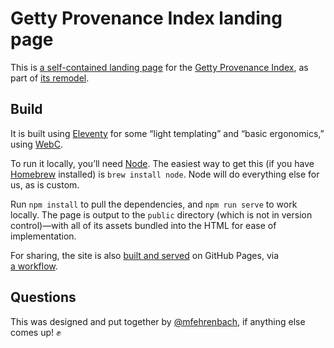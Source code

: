 # Getty Provenance Index landing page

This is [a self-contained landing page](index.webc) for the [Getty Provenance Index](https://www.getty.edu/research/tools/provenance/), as part of [its remodel](https://www.getty.edu/research/tools/provenance/provenance_remodel/index.html).

## Build

It is built using [Eleventy](https://www.11ty.dev) for some “light templating” and “basic ergonomics,” using [WebC](https://www.11ty.dev/docs/languages/webc/).

To run it locally, you’ll need [Node](https://nodejs.org/en). The easiest way to get this (if you have [Homebrew](https://brew.sh) installed) is `brew install node`. Node will do everything else for us, as is custom.

Run `npm install` to pull the dependencies, and `npm run serve` to work locally. The page is output to the `public` directory (which is not in version control)—with all of its assets bundled into the HTML for ease of implementation.

For sharing, the site is also [built and served](https://mfehrenbach.github.io/getty-provenance-landing/) on GitHub Pages, via [a workflow](.github/workflows/build-deploy.yml).

## Questions

This was designed and put together by [@mfehrenbach](https://github.com/mfehrenbach), if anything else comes up! ✊
